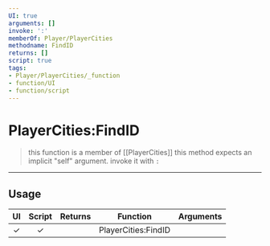```yaml
---
UI: true
arguments: []
invoke: ':'
memberOf: Player/PlayerCities
methodname: FindID
returns: []
script: true
tags:
- Player/PlayerCities/_function
- function/UI
- function/script
---
```

# PlayerCities:FindID
> this function is a member of [[PlayerCities]]
> this method expects an implicit "self" argument. invoke it with `:`
-----
## Usage
|  UI | Script | Returns | Function | Arguments |
|:---:|:------:|-------:|:--------:|:---------|
|✓|✓||PlayerCities:FindID||
